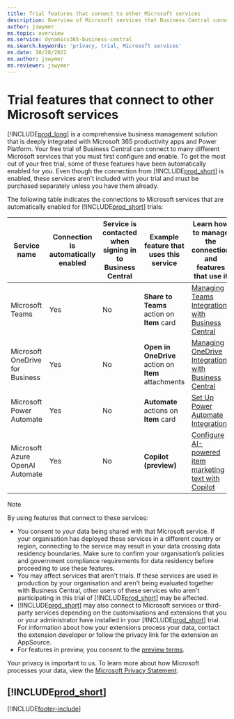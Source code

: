 ```yaml
---
title: Trial features that connect to other Microsoft services
description: Overview of Microsoft services that Business Central connects to with the trial version.
author: jswymer
ms.topic: overview
ms.service: dynamics365-business-central
ms.search.keywords: 'privacy, trial, Microsoft services'
ms.date: 10/28/2022
ms.author: jswymer
ms.reviewer: jswymer
---
```

# <a name="trial-features-that-connect-to-other-microsoft-services" />Trial features that connect to other Microsoft services

[!INCLUDE[prod_long](includes/prod_long.md)] is a comprehensive business management solution that is deeply integrated with Microsoft 365 productivity apps and Power Platform. Your free trial of Business Central can connect to many different Microsoft services that you must first configure and enable. To get the most out of your free trial, some of these features have been automatically enabled for you. Even though the connection from [!INCLUDE[prod_short](includes/prod_short.md)] is enabled, these services aren't included with your trial and must be purchased separately unless you have them already.

The following table indicates the connections to Microsoft services that are automatically enabled for [!INCLUDE[prod_short](includes/prod_short.md)] trials:

|Service name|Connection is automatically enabled |Service is contacted when signing in to Business Central |Example feature that uses this service | Learn how to manage the connection and features that use it|  
|------------|-------------|--------|------------|-------------|
|Microsoft Teams|Yes|No|**Share to Teams** action on **Item** card |[Managing Teams Integration with Business Central](admin-teams-integration.md)|  
|Microsoft OneDrive for Business|Yes|No|**Open in OneDrive** action on **Item** attachments |[Managing OneDrive Integration with Business Central](admin-onedrive-integration.md#configure-onedrive-using-onedrive-setup)|  
| Microsoft Power Automate |Yes|No|**Automate** actions on **Item** card |[Set Up Power Automate Integration](/dynamics365/business-central/dev-itpro/powerplatform/power-automate-setup)|
| Microsoft Azure OpenAI Automate |Yes |No|**Copilot (preview)** |[Configure AI-powered item marketing text with Copilot](enable-ai.md)|

> [!NOTE]
> By using features that connect to these services: 
>
> - You consent to your data being shared with that Microsoft service. If your organisation has deployed these services in a different country or region, connecting to the service may result in your data crossing data residency boundaries. Make sure to confirm your organisation’s policies and government compliance requirements for data residency before proceeding to use these features. 
> - You may affect services that aren't trials. If these services are used in production by your organisation and aren't being evaluated together with Business Central, other users of these services who aren't participating in this trial of [!INCLUDE[prod_short](includes/prod_short.md)] may be affected.
> - [!INCLUDE[prod_short](includes/prod_short.md)] may also connect to Microsoft services or third-party services depending on the customisations and extensions that you or your administrator have installed in your [!INCLUDE[prod_short](includes/prod_short.md)] trial. For information about how your extensions process your data, contact the extension developer or follow the privacy link for the extension on AppSource.
> - For features in preview, you consent to the [preview terms](https://powerplatform.microsoft.com/en-us/legaldocs/supp-powerplatform-preview/?wt.mc_id=power-virtual-agents_inproduct).

Your privacy is important to us. To learn more about how Microsoft processes your data, view the [Microsoft Privacy Statement](https://go.microsoft.com/fwlink/?linkid=521839).

## [!INCLUDE[prod_short](includes/free_trial_md.md)]

[!INCLUDE[footer-include](includes/footer-banner.md)]
